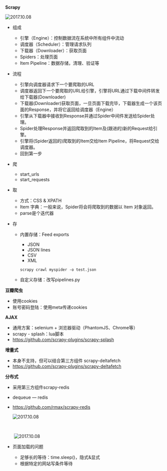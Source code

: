 **Scrapy**

![2017.10.08](http://scrapy-chs.readthedocs.io/zh_CN/0.24/_images/scrapy_architecture.png)

- 组成
  - 引擎（Engine）：控制数据流在系统中所有组件中流动
  - 调度器（Scheduler）：管理请求队列
  - 下载器（Downloader）：获取页面
  - Spiders：处理页面
  - Item Pipeline：数据存储，清理、验证等


- 流程
  - 引擎向调度器请求下一个要爬取的URL
  - 调度器返回下一个要爬取的URL给引擎，引擎将URL通过下载中间件转发给下载器(Downloader)
  - 下载器(Downloader)获取页面，一旦页面下载完毕，下载器生成一个该页面的Response，并将它返回给调度器（Engine）
  - 引擎从下载器中接收到Response并通过Spider中间件发送给Spider处理。
  - Spider处理Response并返回爬取到的Item及(跟进的)新的Request给引擎。
  - 引擎将(Spider返回的)爬取到的Item交给Item Pipeline，将Request交给调度器。
  - 回到第一步


- 爬

  - start_urls
  - start_requests

- 取
  - 方式：CSS & XPATH
  - Item 字典：一般来说，Spider将会将爬取到的数据以 Item 对象返回。
  - parse是个迭代器

- 存
  - 内置存储：Feed exports
    - JSON
    - JSON lines
    - CSV
    - XML

    ```
    scrapy crawl myspider -o test.json
    ```

  - 自定义存储：改写pipelines.py

**豆瓣爬虫**

- 使用cookies
- 账号密码登陆：使用meta传递cookies


**AJAX**

- 通用方案：selenium + 浏览器驱动（PhantomJS、Chrome等）
- scrapy - splash：lua脚本
- https://github.com/scrapy-plugins/scrapy-splash


**增量式**

- 本身不支持，但可以结合第三方组件 scrapy-deltafetch   
- https://github.com/scrapy-plugins/scrapy-deltafetch

**分布式**

- 采用第三方组件scrapy-redis

- dequeue — redis

- https://github.com/rmax/scrapy-redis

  ![2017.10.08](http://scrapy-chs.readthedocs.io/zh_CN/0.24/_images/scrapy_architecture.png)

  ​

  ​		![2017.10.08](https://www.biaodianfu.com/wp-content/uploads/2016/12/scrapy-redis.jpg)



- 页面加载的问题
  - 足够长的等待：time.sleep()，隐式&显式
  - 根据特定的网站写条件等待